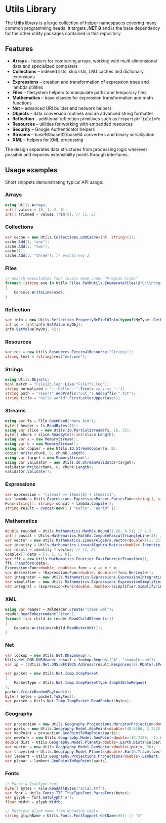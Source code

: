 # Utils Library

The **Utils** library is a large collection of helper namespaces covering many common programming needs.
It targets **.NET 8** and is the base dependency for the other utility packages contained in this repository.

## Features

- **Arrays** – helpers for comparing arrays, working with multi-dimensional data and specialized comparers
- **Collections** – indexed lists, skip lists, LRU caches and dictionary extensions
- **Expressions** – creation and transformation of expression trees and lambda utilities
- **Files** – filesystem helpers to manipulate paths and temporary files
- **Mathematics** – base classes for expression transformation and math functions
- **Net** – advanced URI builder and network helpers
- **Objects** – data conversion routines and an advanced string formatter
- **Reflection** – additional reflection primitives such as `PropertyOrFieldInfo`
- **Resources** – utilities for working with embedded resources
- **Security** – Google Authenticator helpers
- **Streams** – base16/base32/base64 converters and binary serialization
- **XML** – helpers for XML processing

The design separates data structures from processing logic wherever possible and exposes extensibility points through interfaces.

## Usage examples

Short snippets demonstrating typical API usage:

### Arrays
```csharp
using Utils.Arrays;
int[] values = [0, 1, 2, 0];
int[] trimmed = values.Trim(0); // [1, 2]
```

### Collections
```csharp
var cache = new Utils.Collections.LRUCache<int, string>(2);
cache.Add(1, "one");
cache.Add(2, "two");
cache[1];
cache.Add(3, "three"); // evicts key 2
```

### Files
```csharp
// Search executables four levels deep under "Program Files"
foreach (string exe in Utils.Files.PathUtils.EnumerateFiles(@"C:\\Program Files\\*\\*\\*\\*.exe"))
{
    Console.WriteLine(exe);
}
```

### Reflection
```csharp
var info = new Utils.Reflection.PropertyOrFieldInfo(typeof(MyType).GetField("Id"));
int id = (int)info.GetValue(myObj);
info.SetValue(myObj, 42);
```

### Resources
```csharp
var res = new Utils.Resources.ExternalResource("Strings");
string text = (string)res["Welcome"];
```

### Strings
```csharp
using Utils.Objects;
bool match = "File123.log".Like("File???.log");
string normalized = "---hello---".Trim(c => c == '-');
string path = "report".AddPrefix("out_").AddSuffix(".txt");
string title = "hello world".FirstLetterUpperCase();
```

### Streams
```csharp
using var fs = File.OpenRead("data.bin");
byte[] header = fs.ReadBytes(16);
using var slice = new Utils.IO.PartialStream(fs, 16, 32);
byte[] chunk = slice.ReadBytes((int)slice.Length);
using var a = new MemoryStream();
using var b = new MemoryStream();
using var copier = new Utils.IO.StreamCopier(a, b);
copier.Write(chunk, 0, chunk.Length);
using var target = new MemoryStream();
using var validator = new Utils.IO.StreamValidator(target);
validator.Write(chunk, 0, chunk.Length);
validator.Validate();
```

### Expressions
```csharp
var expression = "(items) => items[0] + items[1]";
var lambda = Utils.Expressions.ExpressionParser.Parse<Func<string[], string>>(expression);
Func<string[], string> concat = lambda.Compile();
string result = concat(new[] { "Hello", "World" });
```

### Mathematics
```csharp
double rounded = Utils.Mathematics.MathEx.Round(1.26, 0.5); // 1.5
int[] pascal = Utils.Mathematics.MathEx.ComputePascalTriangleLine(4); // [1,4,6,4,1]
var vector = new Utils.Mathematics.LinearAlgebra.Vector<double>([1, 2]);
var identity = Utils.Mathematics.LinearAlgebra.Matrix<double>.Identity(2);
var result = identity * vector; // [1, 2]
Complex[] data = [1, 1, 0, 0];
var fft = new Utils.Mathematics.Fourrier.FastFourrierTransform();
fft.Transform(data);
Expression<Func<double, double>> func = x => x * x;
var derivative = (Expression<Func<double, double>>)func.Derivate();
var integrator = new Utils.Mathematics.Expressions.ExpressionIntegration("x");
var simplifier = new Utils.Mathematics.Expressions.ExpressionSimplifier();
var integral = (Expression<Func<double, double>>)simplifier.Simplify(integrator.Integrate(func));
```
### XML
```csharp
using var reader = XmlReader.Create("items.xml");
reader.ReadToDescendant("item");
foreach (var child in reader.ReadChildElements())
{
    Console.WriteLine(child.ReadOuterXml());
}
```

### Net
```csharp
var lookup = new Utils.Net.DNSLookup();
Utils.Net.DNS.DNSHeader result = lookup.Request("A", "example.com");
var ip = ((Utils.Net.DNS.RFC1035.Address)result.Responses[0].RData).IPAddress;

var packet = new Utils.Net.Icmp.IcmpPacket
{
    PacketType = Utils.Net.Icmp.IcmpPacketType.IcmpV4EchoRequest
};
packet.CreateRandomPayload(8);
byte[] bytes = packet.ToBytes();
var parsed = Utils.Net.Icmp.IcmpPacket.ReadPacket(bytes);
```

### Geography
```csharp
var projection = new Utils.Geography.Projections.MercatorProjection<double>();
var paris = new Utils.Geography.Model.GeoPoint<double>(48.8566, 2.3522);
var mapPoint = projection.GeoPointToMapPoint(paris);
var newYork = new Utils.Geography.Model.GeoPoint<double>(40.7128, -74.0060);
double dist = Utils.Geography.Model.Planets<double>.Earth.Distance(paris, newYork);
var vector = new Utils.Geography.Model.GeoVector<double>(paris, 90);
var travelled = Utils.Geography.Model.Planets<double>.Earth.Travel(vector, 1000);
var lambert = Utils.Geography.Projections.Projections<double>.Lambert;
var planar = lambert.GeoPointToMapPoint(paris);
```

### Fonts
```csharp
// Parse a TrueType font
byte[] bytes = File.ReadAllBytes("arial.ttf");
var font = Utils.Fonts.TTF.TrueTypeFont.ParseFont(bytes);
var glyph = font.GetGlyph('A');
float width = glyph.Width;

// Retrieve glyph name from encoding table
string glyphName = Utils.Fonts.FontSupport.GetName(65); // "A"
```

